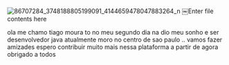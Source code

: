 ![86707284_3748188805199091_4144659478047883264_n](https://github.com/mulekfan/dio-lab-open-source/assets/151410829/50939476-e26f-4702-a61d-9e43cdbb7155)
￼Enter file contents here


ola  me chamo tiago moura to no meu segundo dia na dio meu sonho e ser desenvolvedor java 
atualmente  moro no centro de sao paulo .. vamos fazer amizades espero contribuir  muito mais
 nessa plataforma a partir de agora
obrigado a todos
